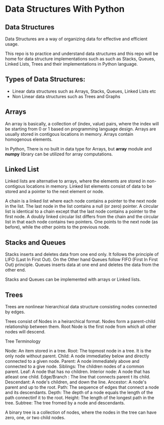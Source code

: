 # Data Structures With Python

## Data Structures
Data Structures are a way of organizing data for effective and efficient usage. 

This repo is to practice and understand data structures and this repo will be home for data structure implementations such as such as Stacks, Queues, Linked Lists, Trees and their implementations in Python language.

## Types of Data Structures:
* Linear data structures such as Arrays, Stacks, Queues, Linked Lists etc
* Non Linear data structures such as Trees and Graphs

## Arrays
An array is basically, a collection of (index, value) pairs, where the index will be starting from 0 or 1 based on programming language design. Arrays are usually stored in contigous locations in memory. Arrays contain homogenous elements.

In Python, There is no built in data type for Arrays, but **array** module and **numpy** library can be utilized for array computations.

## Linked List
Linked lists are alternative to arrays, where the elements are stored in non-contigous locations in memory. Linked list elements consist of data to be stored and a pointer to the next element or node.

A chain is a linked list where each node contains a pointer to the next node in the list. The last node in the list contains a null (or zero) pointer. A circular list is identical to a chain except that the last node contains a pointer to the first node. A doubly linked circular list differs from the chain and the circular list in that each node contains two pointers. One points to the next node (as before), while the other points to the previous node.

## Stacks and Queues
Stacks inserts and deletes data from one end only. It follows the principle of LIFO (Last In First Out). On the Other hand Queues follow FIFO (First In First Out) principle. Queues inserts data at one end and deletes the data from the other end.

Stacks and Queues can be implemented with arrays or Linked lists. 

## Trees
Trees are nonlinear hierarchical data structure consisting nodes connected by edges.

Trees consist of Nodes in a heirarchical format. Nodes form a parent-child relationship between them. Root Node is the first node from which all other nodes will descend.

Tree Terminology

Node: An item stored in a tree.
Root: The topmost node in a tree. It is the only node     without parent.
Child: A node immediatley below and directly connected to a given node.
Parent: A node immediately above and connected to a give  node.
Siblings: The children nodes of a common parent.
Leaf: A node that has no children.
Interior node: A node that has atleast one child.
Edge/Branch : The line that connects parent t its child.
Descendant: A node's children, and down the line.
Ancestor: A node's parent and up to the root.
Path: The sequence of edges that connect a node and its descendants.
Depth: The depth of a node equals the length of the path connectinf it to the root.
Height: The length of the longest path in the tree.
Subtree: The tree fromed by a node and descendants.

A binary tree is a collection of nodes, where the nodes in the tree can have zero, one, or two child nodes.

